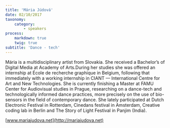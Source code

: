 ```yaml
---
title: 'Mária Júdová'
date: 02/10/2017
taxonomy:
    category:
        - speakers
process:
    markdown: true
    twig: true
subtitle: 'Dance - tech'
---
```


Mária is a multidisciplinary artist from Slovakia. She received a Bachelor’s of Digital Media at Academy of Arts.During her studies she was offered an internship at École de recherche graphique in Belgium, following that immediately with a working internship in CIANT — International Centre for Art and New Technologies. She is currently finishing a Master at FAMU Center for Audiovisual studies in Prague, researching on a dance-tech and technologically informed dance practices, more precisely on the use of bio-sensors in the field of contemporary dance. She lately participated at Dutch Electronic Festival in Rotterdam, Cinedans festival in Amsterdam, Creative coding lab in Berlin and The Story of Light Festival in Panjim (India).

[www.mariajudova.net](http://mariajudova.net)
